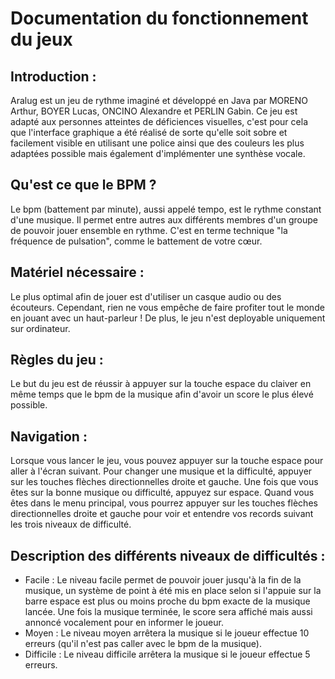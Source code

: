 # Documentation du fonctionnement du jeux

## Introduction :
Aralug est un jeu de rythme imaginé et développé en Java par MORENO Arthur, BOYER Lucas, ONCINO Alexandre et PERLIN Gabin. Ce jeu est adapté aux personnes atteintes de déficiences visuelles, c'est pour cela que l'interface graphique a été réalisé de sorte qu'elle soit sobre et facilement visible en utilisant une police ainsi que des couleurs les plus adaptées possible mais également d'implémenter une synthèse vocale.

## Qu'est ce que le BPM ?

Le bpm (battement par minute), aussi appelé tempo, est le rythme constant d'une musique.
Il permet entre autres aux différents membres d'un groupe de pouvoir jouer ensemble en rythme.
C'est en terme technique "la fréquence de pulsation", comme le battement de votre cœur.

## Matériel nécessaire : 
Le plus optimal afin de jouer est d'utiliser un casque audio ou des écouteurs. Cependant, rien ne vous empêche de faire profiter tout le monde en jouant avec un haut-parleur !
De plus, le jeu n'est deployable uniquement sur ordinateur.
## Règles du jeu : 
Le but du jeu est de réussir à appuyer sur la touche espace du claiver en même temps que le bpm de la musique afin d'avoir un score le plus élevé possible. 
## Navigation :
Lorsque vous lancer le jeu, vous pouvez appuyer sur la touche espace pour aller à l'écran suivant.
Pour changer une musique et la difficulté, appuyer sur les touches flèches directionnelles droite et gauche. Une fois que vous êtes sur la bonne musique ou difficulté, appuyez sur espace.
Quand vous êtes dans le menu principal, vous pourrez appuyer sur les touches flèches directionnelles droite et gauche pour voir et entendre vos records suivant les trois niveaux de difficulté.

## Description des différents niveaux de difficultés :   
- Facile : Le niveau facile permet de pouvoir jouer jusqu'à la fin de la musique, un système de point à été mis en place selon si l'appuie sur la barre espace est plus ou moins proche du bpm exacte de la musique lancée. Une fois la musique terminée, le score sera affiché mais aussi annoncé vocalement pour en informer le joueur.    
- Moyen :  Le niveau moyen arrêtera la musique si le joueur effectue 10 erreurs (qu'il n'est pas caller avec le bpm de la musique).  
- Difficile : Le niveau difficile arrêtera la musique si le joueur effectue 5 erreurs.   
